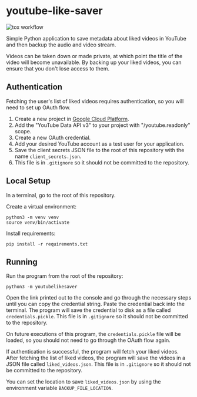 # youtube-like-saver

![tox workflow](https://github.com/Tyler-Yates/youtube-like-saver/actions/workflows/tox-workflow.yml/badge.svg)

Simple Python application to save metadata about liked videos in YouTube and then backup the audio and video stream.

Videos can be taken down or made private, at which point the title of the video will become unavailable.
By backing up your liked videos, you can ensure that you don't lose access to them.

## Authentication

Fetching the user's list of liked videos requires authentication, so you will need to set up OAuth flow.

1. Create a new project in [Google Cloud Platform](https://console.cloud.google.com/apis/dashboard).
1. Add the "YouTube Data API v3" to your project with "/youtube.readonly" scope.
1. Create a new OAuth credential.
1. Add your desired YouTube account as a test user for your application.
1. Save the client secrets JSON file to the root of this repository with the name `client_secrets.json`.
1. This file is in `.gitignore` so it should not be committed to the repository.

## Local Setup

In a terminal, go to the root of this repository.

Create a virtual environment:
```
python3 -m venv venv
source venv/bin/activate
```

Install requirements:
```
pip install -r requirements.txt
```

## Running

Run the program from the root of the repository:
```
python3 -m youtubelikesaver
```

Open the link printed out to the console and go through the necessary steps until you can copy the credential string.
Paste the credential back into the terminal.
The program will save the credential to disk as a file called `credentials.pickle`.
This file is in `.gitignore` so it should not be committed to the repository.

On future executions of this program, the `credentials.pickle` file will be loaded, so you should not need to go through
the OAuth flow again.

If authentication is successful, the program will fetch your liked videos.
After fetching the list of liked videos, the program will save the videos in a JSON file called `liked_videos.json`.
This file is in `.gitignore` so it should not be committed to the repository.

You can set the location to save `liked_videos.json` by using the environment variable `BACKUP_FILE_LOCATION`.
